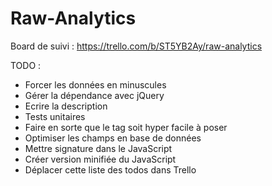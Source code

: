 Raw-Analytics
=============
Board de suivi : https://trello.com/b/ST5YB2Ay/raw-analytics

TODO :
- Forcer les données en minuscules
- Gérer la dépendance avec jQuery
- Ecrire la description
- Tests unitaires
- Faire en sorte que le tag soit hyper facile à poser
- Optimiser les champs en base de données
- Mettre signature dans le JavaScript
- Créer version minifiée du JavaScript
- Déplacer cette liste des todos dans Trello
